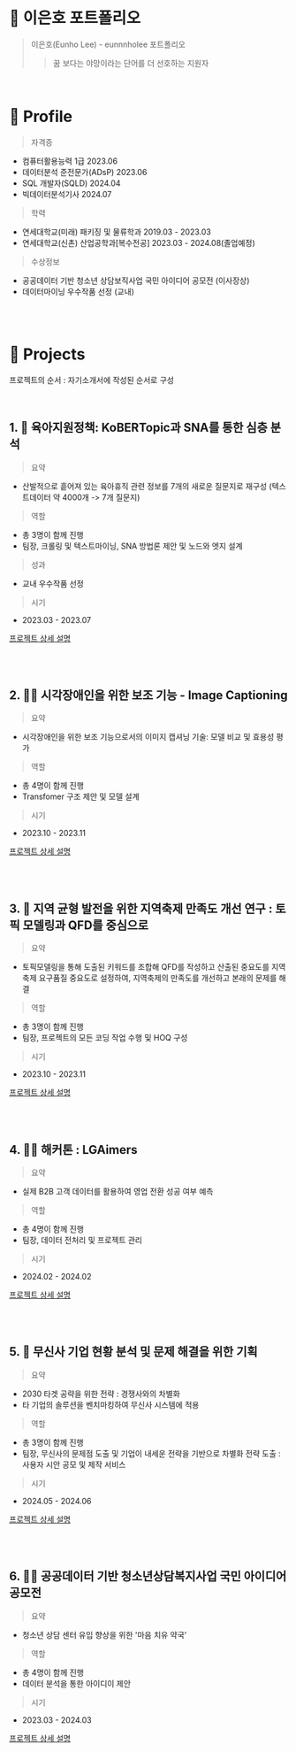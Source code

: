 # 📜 이은호 포트폴리오
> 이은호(Eunho Lee) - eunnnholee 포트폴리오
>> 꿈 보다는 야망이라는 단어를 더 선호하는 지원자
<br/>

# 🔎 Profile
> 자격증
  - 컴퓨터활용능력 1급   2023.06
  - 데이터분석 준전문가(ADsP)   2023.06
  - SQL 개발자(SQLD)  2024.04
  - 빅데이터분석기사  2024.07

> 학력
  - 연세대학교(미래) 패키징 및 물류학과  2019.03 - 2023.03
  - 연세대학교(신촌) 산업공학과[복수전공] 2023.03 - 2024.08(졸업예정)

> 수상정보
  - 공공데이터 기반 청소년 상담보직사업 국민 아이디어 공모전 (이사장상)
  - 데이터마이닝 우수작품 선정 (교내)

<br/>
<br/>

# 📝 Projects
프로젝트의 순서 : 자기소개서에 작성된 순서로 구성

<br/>

## **1. 👶 육아지원정책: KoBERTopic과 SNA를 통한 심층 분석**
> 요약
- 산발적으로 흩어져 있는 육아휴직 관련 정보를 7개의 새로운 질문지로 재구성 (텍스트데이터 약 4000개 -> 7개 질문지)

> 역할
- 총 3명이 함께 진행
- 팀장, 크롤링 및 텍스트마이닝, SNA 방법론 제안 및 노드와 엣지 설계

> 성과
- 교내 우수작품 선정
  
> 시기
- 2023.03 - 2023.07

[프로젝트 상세 설명](https://github.com/eunnnholee/childcare-policy-KoBERTopic-SNA)

<br/>
<br/>


## **2. 👩‍🦯 시각장애인을 위한 보조 기능 - Image Captioning**
> 요약
- 시각장애인을 위한 보조 기능으로서의 이미지 캡셔닝 기술: 모델 비교 및 효용성 평가

> 역할
- 총 4명이 함께 진행
- Transfomer 구조 제안 및 모델 설계
  
> 시기
- 2023.10 - 2023.11

[프로젝트 상세 설명](https://github.com/eunnnholee/vision-aid-image-captioning)

<br/>
<br/>

## **3. 🎉 지역 균형 발전을 위한 지역축제 만족도 개선 연구 : 토픽 모델링과 QFD를 중심으로**
> 요약
- 토픽모델링을 통해 도출된 키워드를 조합해 QFD를 작성하고 산출된 중요도를 지역 축제 요구품질 중요도로 설정하여, 지역축제의 만족도를 개선하고 본래의 문제를 해결

> 역할
- 총 3명이 함께 진행
- 팀장, 프로젝트의 모든 코딩 작업 수행 및 HOQ 구성
  
> 시기
- 2023.10 - 2023.11

[프로젝트 상세 설명](https://github.com/eunnnholee/Regional-Festival-Satisfaction-Improvement)

<br/>
<br/>

## **4. 🧑‍💻 해커톤 : LGAimers**
> 요약
- 실제 B2B 고객 데이터를 활용하여 영업 전환 성공 여부 예측

> 역할
- 총 4명이 함께 진행
- 팀장, 데이터 전처리 및 프로젝트 관리
  
> 시기
- 2024.02 - 2024.02
  
[프로젝트 상세 설명](https://github.com/eunnnholee/LGAimers-hackathon)

<br/>
<br/>

## **5. 👕 무신사 기업 현황 분석 및 문제 해결을 위한 기획**
> 요약
- 2030 타겟 공략을 위한 전략 : 경쟁사와의 차별화
- 타 기업의 솔루션을 벤치마킹하여 무신사 시스템에 적용

> 역할
- 총 3명이 함께 진행
- 팀장, 무신사의 문제점 도출 및 기업이 내세운 전략을 기반으로 차별화 전략 도출 : 사용자 시안 공모 및 제작 서비스
  
> 시기
- 2024.05 - 2024.06
  
[프로젝트 상세 설명](https://github.com/eunnnholee/musinsa-analysis-solutions)

<br/>
<br/>

## **6. 🙆‍♂️ 공공데이터 기반 청소년상담복지사업 국민 아이디어 공모전**
> 요약
- 청소년 상담 센터 유입 향상을 위한 '마음 치유 약국'

> 역할
- 총 4명이 함께 진행
- 데이터 분석을 통한 아이디이 제안
  
> 시기
- 2023.03 - 2024.03
  
[프로젝트 상세 설명](https://github.com/eunnnholee/Youth-Welfare-Data-Analysis)


